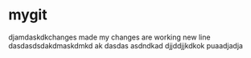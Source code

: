 # mygit
djamdaskdkchanges made
my changes are working
new line
dasdasdsdakdmaskdmkd ak
dasdas asdndkad djjddjjkdkok puaadjadja
